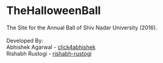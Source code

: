# TheHalloweenBall

The Site for the Annual Ball of Shiv Nadar University (2016). <br />
<br />
Developed By:<br />
Abhishek Agarwal - <a href="https://github.com/click4abhishek">click4abhishek </a> <br />
Rishabh Rustogi  - <a href="https://github.com/rishabh-rustogi">rishabh-rustogi</a>
